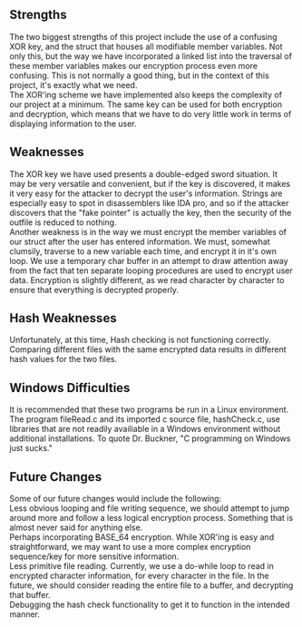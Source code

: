 ## Strengths
The two biggest strengths of this project include the use of a confusing XOR key, and the struct that houses all modifiable member variables. Not only this, but the way we have incorporated a linked list into the traversal of these member variables makes our encryption process even more confusing. This is not normally a good thing, but in the context of this project, it's exactly what we need.<br>
The XOR'ing scheme we have implemented also keeps the complexity of our project at a minimum. The same key can be used for both encryption and decryption, which means that we have to do very little work in terms of displaying information to the user. 
## Weaknesses
The XOR key we have used presents a double-edged sword situation. It may be very versatile and convenient, but if the key is discovered, it makes it very easy for the attacker to decrypt the user's information. Strings are especially easy to spot in disassemblers like IDA pro, and so if the attacker discovers that the "fake pointer" is actually the key, then the security of the outfile is reduced to nothing.<br>
Another weakness is in the way we must encrypt the member variables of our struct after the user has entered information. We must, somewhat clumsily, traverse to a new variable each time, and encrypt it in it's own loop. We use a temporary char buffer in an attempt to draw attention away from the fact that ten separate looping procedures are used to encrypt user data. Encryption is slightly different, as we read character by character to ensure that everything is decrypted properly.
## Hash Weaknesses 
Unfortunately, at this time, Hash checking is not functioning correctly. Comparing different files with the same encrypted data results in different hash values for the two files.  
## Windows Difficulties 
It is recommended that these two programs be run in a Linux environment. The program fileRead.c and its imported c source file, hashCheck.c, use libraries that are not readily availiable in a Windows environment without additional installations. To quote Dr. Buckner, "C programming on Windows just sucks."
## Future Changes
Some of our future changes would include the following:<br>
Less obvious looping and file writing sequence, we should attempt to jump around more and follow a less logical encryption process. Something that is almost never said for anything else.<br>
Perhaps incorporating BASE_64 encryption. While XOR'ing is easy and straightforward, we may want to use a more complex encryption sequence/key for more sensitive information.<br>
Less primitive file reading. Currently, we use a do-while loop to read in encrypted character information, for every character in the file. In the future, we should consider reading the entire file to a buffer, and decrypting that buffer.<br>
Debugging the hash check functionality to get it to function in the intended manner.
